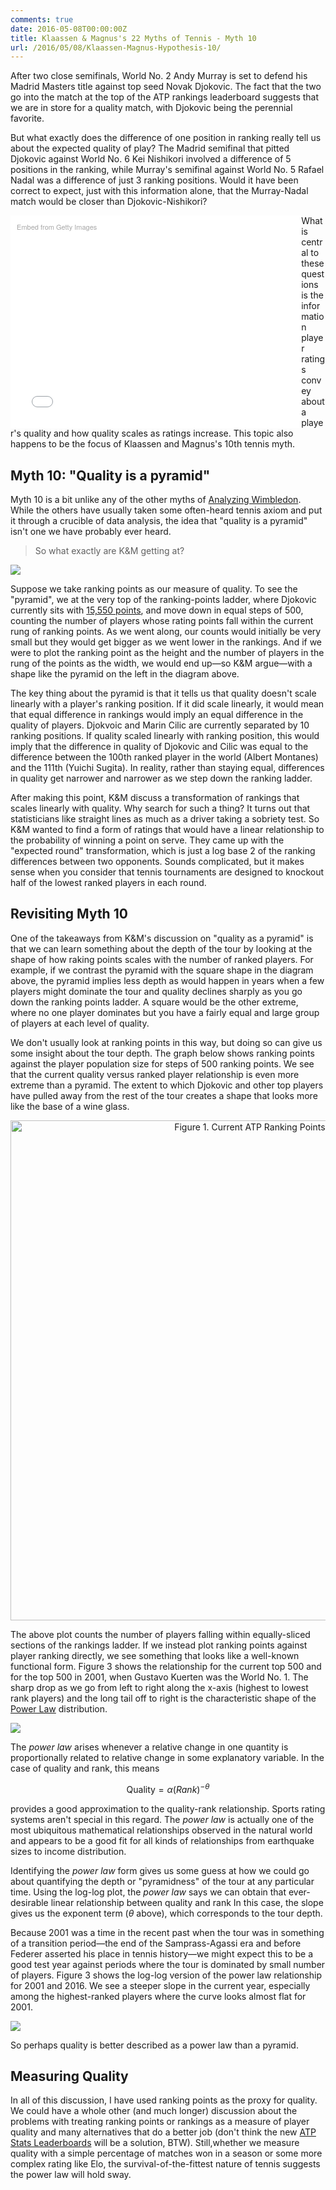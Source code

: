 ```yaml
---
comments: true
date: 2016-05-08T00:00:00Z
title: Klaassen & Magnus's 22 Myths of Tennis - Myth 10
url: /2016/05/08/Klaassen-Magnus-Hypothesis-10/
---
```


After two close semifinals, World No. 2 Andy Murray is set to defend his Madrid Masters title against top seed Novak Djokovic. The fact that the two go into the match at the top of the ATP rankings leaderboard suggests that we are in store for a quality match, with Djokovic being the perennial favorite. 

But what exactly does the difference of one position in ranking really tell us about the expected quality of play? The Madrid semifinal that pitted Djokovic against World No. 6 Kei Nishikori involved a difference of 5 positions in the ranking, while Murray's semifinal against World No. 5 Rafael Nadal was a difference of just 3 ranking positions. Would it have been correct to expect, just with this information alone, that the Murray-Nadal match would be closer than Djokovic-Nishikori?

<div class="getty embed image" style="background-color:#fff;display:inline-block;font-family:'Helvetica Neue',Helvetica,Arial,sans-serif;color:#a7a7a7;font-size:11px;width:100%;max-width:445px;float:left;padding:2%;"><div style="padding:0;margin:0;text-align:left;"><a href="http://www.gettyimages.com/detail/527702328" target="_blank" style="color:#a7a7a7;text-decoration:none;font-weight:normal !important;border:none;display:inline-block;">Embed from Getty Images</a></div><div style="overflow:hidden;position:relative;height:0;padding:68.181818% 0 0 0;width:100%;"><iframe src="//embed.gettyimages.com/embed/527702328?et=J6F8maVfRAN4kes_hUBlLA&viewMoreLink=on&sig=Hhpk-uinhQzxbXdfRJrleU_-svpndwJTr54eNU7_7zE=&caption=true" width="445" height="303" scrolling="no" frameborder="0" style="display:inline-block;position:absolute;top:0;left:0;width:100%;height:100%;margin:0;"></iframe></div><p style="margin:0;"></p></div>

What is central to these questions is the information player ratings convey about a player's quality and how quality scales as ratings increase. This topic also happens to be the focus of Klaassen and Magnus's 10th tennis myth. 

## Myth 10: "Quality is a pyramid"

Myth 10 is a bit unlike any of the other myths of [Analyzing Wimbledon](https://global.oup.com/academic/product/analyzing-wimbledon-9780199355952?cc=us&lang=en&#). While the others have usually taken some often-heard tennis axiom and put it through a crucible of data analysis, the idea that "quality is a pyramid" isn't one we have probably ever heard. 

> So what exactly are K&M getting at?

<img src="/assets/pyramid_diagram.png" />

Suppose we take ranking points as our measure of quality. To see the "pyramid", we at the very top of the ranking-points ladder, where Djokovic currently sits with [15,550 points](http://www.atpworldtour.com/en/rankings/singles), and move down in equal steps of 500, counting the number of players whose rating points fall within the current rung of ranking points. As we went along, our counts would initially be very small but they would get bigger as we went lower in the rankings. And if we were to plot the ranking point as the height and the number of players in the rung of the points as the width, we would end up&mdash;so K&M argue&mdash;with a shape like the pyramid on the left in the diagram above. 

The key thing about the pyramid is that it tells us that quality doesn't scale linearly with a player's ranking position. If it did scale linearly, it would mean that equal difference in rankings would imply an equal difference in the quality of players. Djokvoic and Marin Cilic are currently separated by 10 ranking positions. If quality scaled linearly with ranking position, this would imply that the difference in quality of Djokovic and Cilic was equal to the difference between the 100th ranked player in the world (Albert Montanes) and the 111th (Yuichi Sugita). In reality, rather than staying equal, differences in quality get narrower and narrower as we step down the ranking ladder. 

After making this point, K&M discuss a transformation of rankings that scales linearly with quality. Why search for such a thing? It turns out that statisticians like straight lines as much as a driver taking a sobriety test. So K&M wanted to find a form of ratings that would have a linear relationship to the probability of winning a point on serve. They came up with the "expected round" transformation, which is just a log base 2 of the ranking differences between two opponents. Sounds complicated, but it makes sense when you consider that tennis tournaments are designed to knockout half of the lowest ranked players in each round.


## Revisiting Myth 10

One of the takeaways from K&M's discussion on "quality as a pyramid" is that we can learn something about the depth of the tour by looking at the shape of how raking points scales with the number of ranked players. For example, if we contrast the pyramid with the square shape in the diagram above, the pyramid implies less depth as would happen in years when a few players might dominate the tour and quality declines sharply as you go down the ranking points ladder.  A square would be the other extreme, where no one player dominates but you have a fairly equal and large group of players at each level of quality.

We don't usually look at ranking points in this way, but doing so can give us some insight about the tour depth. The graph below shows ranking points against the player population size for steps of 500 ranking points. We see that the current quality versus ranked player relationship is even more extreme than a pyramid. The extent to which Djokovic and other top players have pulled away from the rest of the tour creates a shape that looks more like the base of a wine glass.

<div>
    <a href="https://plot.ly/~on-the-t/804/" target="_blank" title="Figure 1. Current ATP Ranking Points Ladder" style="display: block; text-align: center;"><img src="https://plot.ly/~on-the-t/804.png" alt="Figure 1. Current ATP Ranking Points Ladder" style="max-width: 100%;width: 800px;"  width="800" onerror="this.onerror=null;this.src='https://plot.ly/404.png';" /></a>
    <script data-plotly="on-the-t:804"  src="https://plot.ly/embed.js" async></script>
</div>


The above plot counts the number of players falling within equally-sliced sections of the rankings ladder. If we instead plot ranking points against player ranking directly, we see something that looks like a well-known functional form. Figure 3 shows the relationship for the current top 500 and for the top 500 in 2001, when Gustavo Kuerten was the World No. 1. The sharp drop as we go from left to right along the x-axis (highest to lowest rank players) and the long tail off to right is the characteristic shape of the [Power Law](https://en.wikipedia.org/wiki/Power_law) distribution. 

<img src="/assets/fig2_myth10.png" />

The _power law_ arises whenever a relative change in one quantity is proportionally related to relative change in some explanatory variable. In the case of quality and rank, this means

$$
\mbox{Quality} = \alpha (Rank) ^{-\theta}
$$

provides a good approximation to the quality-rank relationship. Sports rating systems aren't special in this regard. The _power law_ is actually one of the most ubiquitous mathematical relationships observed in the natural world and appears to be a good fit for all kinds of relationships from earthquake sizes to income distribution. 

Identifying the _power law_ form gives us some guess at how we could go about quantifying the depth or "pyramidness" of the tour at any particular time. Using the log-log plot, the _power law_ says we can obtain that ever-desirable linear relationship between quality and rank In this case, the slope gives us the exponent term ($\theta$ above), which corresponds to the tour depth. 

Because 2001 was a time in the recent past when the tour was in something of a transition period&mdash;the end of the Samprass-Agassi era and before Federer asserted his place in tennis history&mdash;we might expect this to be a good test year against periods where the tour is dominated by small number of players. Figure 3 shows the log-log version of the power law relationship for 2001 and 2016. We see a steeper slope in the current year, especially among the highest-ranked players where the curve looks almost flat for 2001. 

<img src="/assets/fig3_myth10.png" />

So perhaps quality is better described as a power law than a pyramid. 

## Measuring Quality

In all of this discussion, I have used ranking points as the proxy for quality. We could have a whole other (and much longer) discussion about the problems with treating ranking points or rankings as a measure of player quality and many alternatives that do a better job (don't think the new [ATP Stats Leaderboards](http://www.atpworldtour.com/en/stats) will be a solution, BTW). Still,whether we measure quality with a simple percentage of matches won in a season or some more complex rating like Elo, the survival-of-the-fittest nature of tennis suggests the power law will hold sway. 

